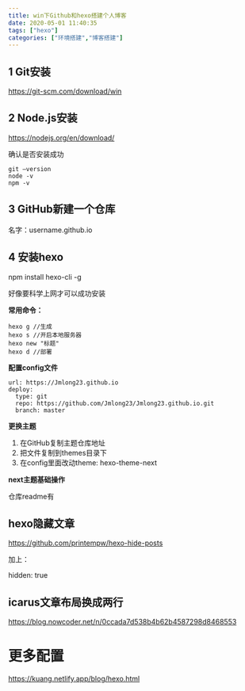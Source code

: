 ```yaml
---
title: win下Github和hexo搭建个人博客
date: 2020-05-01 11:40:35
tags: ["hexo"]
categories: ["环境搭建","博客搭建"]
---
```


## 1 Git安装

<https://git-scm.com/download/win>

## 2 Node.js安装

<https://nodejs.org/en/download/>

确认是否安装成功

```
git –version
node -v
npm -v
```

<!--more-->

## 3 GitHub新建一个仓库

名字：username.github.io

##  4 安装hexo

npm install hexo-cli -g

好像要科学上网才可以成功安装

**常用命令：**

```
hexo g //生成
hexo s //开启本地服务器
hexo new "标题"
hexo d //部署
```

**配置config文件**

```
url: https://Jmlong23.github.io 
deploy:
  type: git
  repo: https://github.com/Jmlong23/Jmlong23.github.io.git
  branch: master
```

**更换主题**

1. 在GitHub复制主题仓库地址
2. 把文件复制到themes目录下
3. 在config里面改动theme: hexo-theme-next

**next主题基础操作**

仓库readme有



## hexo隐藏文章

<https://github.com/printempw/hexo-hide-posts>

加上：

hidden: true



## icarus文章布局换成两行

<https://blog.nowcoder.net/n/0ccada7d538b4b62b4587298d8468553>

# 更多配置

https://kuang.netlify.app/blog/hexo.html